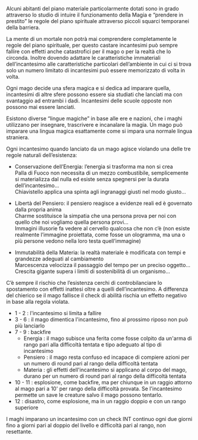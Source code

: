 Alcuni abitanti del piano materiale particolarmente dotati sono in grado attraverso lo studio di intuire il funzionamento della Magia e “prendere in prestito” le regole del piano spirituale attraverso piccoli squarci temporanei della barriera.

La mente di un mortale non potrà mai comprendere completamente le regole del piano spirituale, per questo castare incantesimi può sempre fallire con effetti anche catastrofici per il mago o per la realtà che lo circonda. Inoltre dovendo adattare le caratteristiche immateriali dell’incantesimo alle caratteristiche particolari dell’ambiente in cui ci si trova solo un numero limitato di incantesimi può essere memorizzato di volta in volta.

Ogni mago decide una sfera magica e si dedica ad imparare quella, incantesimi di altre sfere 
possono essere sia studiati che lanciati ma con svantaggio ad entrambi i dadi.
Incantesimi delle scuole opposte non possono mai essere lanciati.

Esistono diverse “lingue magiche” in base alle ere e nazioni, che i maghi utilizzano per insegnare, trascrivere e incanalare la magia. Un mago può imparare una lingua magica esattamente come si impara una normale lingua straniera.

Ogni incantesimo quando lanciato da un mago agisce violando una delle tre regole naturali dell’esistenza:

- Conservazione dell’Energia: l’energia si trasforma ma non si crea  
Palla di Fuoco non necessita di un mezzo combustibile, semplicemente si materializza dal nulla ed esiste senza spegnersi per la durata dell’incantesimo...  
Chiavistello applica una spinta agli ingranaggi giusti nel modo giusto...  

- Libertà del Pensiero: il pensiero reagisce a evidenze reali ed è governato dalla propria anima  
Charme sostituisce la simpatia che una persona prova per noi con quello che noi vogliamo quella persona provi...  
Immagini illusorie fa vedere al cervello qualcosa che non c’è (non esiste realmente l’immagine proiettata, come fosse un ologramma, ma una o più persone vedono nella loro testa quell’immagine)

- Immutabilità della Materia: la realtà materiale è modificata con tempi e grandezze adeguati al cambiamento  
Marcescenza velocizza il passaggio del tempo per un preciso oggetto...  
Crescita gigante supera i limiti di sostenibilità di un organismo...  

	
C’è sempre il rischio che l’esistenza cerchi di controbilanciare lo spostamento con effetti inattesi oltre a quelli dell’incantesimo. A differenza del chierico se il mago fallisce il check di abilità rischia un effetto negativo in base alla regola violata.


- 1 - 2 : l'incantesimo si limita a fallire
- 3 - 6 : il mago dimentica l'incantesimo, fino al prossimo riposo non può più lanciarlo
- 7 - 9 : backfire
    - Energia : il mago subisce una ferita come fosse colpito da un'arma di rango pari alla difficoltà tentata e tipo adeguato al tipo di incantesimo
    - Pensiero : il mago resta confuso ed incapace di compiere azioni per un numero di round pari al rango della difficoltà tentata
    - Materia : gli effetti dell'incantesimo si applicano al corpo del mago, durano per un numero di round pari al rango della difficoltà tentata
- 10 - 11 : esplosione, come backfire, ma per chiunque in un raggio attorno al mago pari a 10' per rango della difficoltà provata. Se l'incantesimo permette un save le creature salvo il mago possono tentarlo.
- 12 : disastro, come esplosione, ma in un raggio doppio e con un rango superiore


I maghi imparano un incantesimo con un check INT continuo ogni due giorni fino a giorni pari al doppio del livello e difficoltà pari al rango, non resettante.  